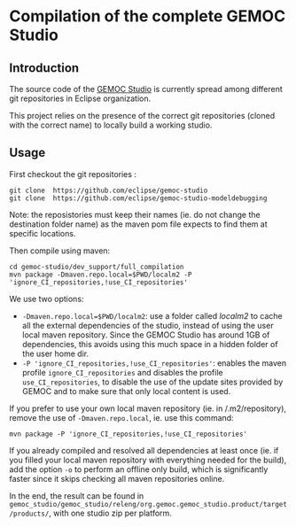 # Compilation of the complete GEMOC Studio

## Introduction

The source code of the [GEMOC Studio](http://gemoc.org/studio/) is currently spread among different git repositories in Eclipse organization.

This project relies on the presence of the correct git repositories (cloned with the correct name) to locally build a working studio.


## Usage

First checkout the git repositories :

~~~
git clone  https://github.com/eclipse/gemoc-studio
git clone  https://github.com/eclipse/gemoc-studio-modeldebugging
~~~

Note: the reposistories must keep their names (ie. do not change the destination folder name) as the maven pom file expects to find them at specific locations.

Then compile using maven:

~~~
cd gemoc-studio/dev_support/full_compilation
mvn package -Dmaven.repo.local=$PWD/localm2 -P 'ignore_CI_repositories,!use_CI_repositories'
~~~

We use two options:

- `-Dmaven.repo.local=$PWD/localm2`: use a folder called *localm2* to cache all the external dependencies of the studio, instead of using the user local maven repository. Since the GEMOC Studio has around 1GB of dependencies, this avoids using this much space in a hidden folder of the user home dir.
- `-P 'ignore_CI_repositories,!use_CI_repositories'`: enables the maven profile `ignore_CI_repositories` and disables the profile `use_CI_repositories`, to disable the use of the update sites provided by GEMOC and to make sure that only local content is used.

If you prefer to use your own local maven repository (ie. in <HOME>/.m2/repository), remove the use of `-Dmaven.repo.local`, ie. use this command:

~~~
mvn package -P 'ignore_CI_repositories,!use_CI_repositories'
~~~

If you already compiled and resolved all dependencies at least once (ie. if you filled your local maven repository with everything needed for the build), add the option `-o` to perform an offline only build, which is significantly faster since it skips checking all maven repositories online. 

In the end, the result can be found in `gemoc_studio/gemoc_studio/releng/org.gemoc.gemoc_studio.product/target/products/`, with one studio zip per platform.
